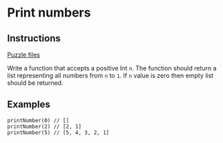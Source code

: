 # Print numbers

## Instructions

[Puzzle files](.)

Write a function that accepts a positive Int `n`. The function should return a list representing all numbers from `n` to `1`. If `n` value
is zero then empty list should be returned.

## Examples

```
printNumber(0) // []
printNumber(2) // [2, 1]
printNumber(5) // [5, 4, 3, 2, 1]
```

